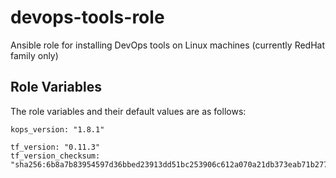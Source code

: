 # devops-tools-role
Ansible role for installing DevOps tools on Linux machines (currently RedHat family only)

## Role Variables
The role variables and their default values are as follows:
```
kops_version: "1.8.1"

tf_version: "0.11.3"
tf_version_checksum: "sha256:6b8a7b83954597d36bbed23913dd51bc253906c612a070a21db373eab71b277b"
```

